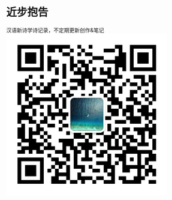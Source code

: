 ﻿近步抱告
======
汉语新诗学诗记录，不定期更新创作&笔记<br>
![](https://github.com/QiaowenYoung/poemsByQwY/blob/master/%E5%85%AC%E4%BC%97%E5%8F%B7%E6%9B%B4%E6%96%B0.jpeg)
